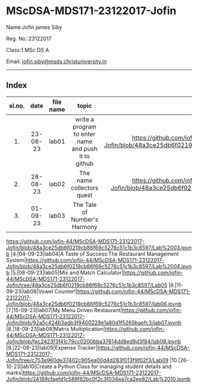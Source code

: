 # MScDSA-MDS171-23122017-Jofin

Name:Jofin james Siby

Reg. No.:23122017

Class:1 MSc DS A

Email: jofin.siby@msds.christuniversity.in


***
## Index
|sI.no.|date|file name|topic|Link|
|:----:|:----:|:----:|:----:|:----:|
|1.|23-08-23|lab01|write a program to enter name and push it to github|https://github.com/jofin-44/MScDSA-MDS171-23122017-Jofin/blob/48a3ce25db6f0219cb86f69c5276c51c1b3c8597/Lab%2001.ipynb
|2.|28-08-23|lab02|The name collectors quest|https://github.com/jofin-44/MScDSA-MDS171-23122017-Jofin/blob/48a3ce25db6f0219cb86f69c5276c51c1b3c8597/Lab02.ipynb
|3.|01-09-23|lab03|The Tale of Number's Harmony|
https://github.com/jofin-44/MScDSA-MDS171-23122017-Jofin/blob/48a3ce25db6f0219cb86f69c5276c51c1b3c8597/Lab%2003.ipynb
|4.|04-09-23|lab04|A Taste of Success:The Restaurant Management System|https://github.com/jofin-44/MScDSA-MDS171-23122017-Jofin/blob/48a3ce25db6f0219cb86f69c5276c51c1b3c8597/Lab%2004.ipynb
|5.|08-09-23|lab05|Mix and Match Calculator|https://github.com/jofin-44/MScDSA-MDS171-23122017-Jofin/tree/48a3ce25db6f0219cb86f69c5276c51c1b3c8597/Lab05
|6.|11-09-23|lab06|Vowel Counter!|https://github.com/jofin-44/MScDSA-MDS171-23122017-Jofin/blob/48a3ce25db6f0219cb86f69c5276c51c1b3c8597/lab06.ipynb
|7.|15-09-23|lab07|My Menu Driven Restaurant|https://github.com/jofin-44/MScDSA-MDS171-23122017-Jofin/blob/92a5c424b3adb3f9400229e1a80d1f5265baefc3/lab07.ipynb
|8.|18-09-23|lab08|Matrix Multiplication|https://github.com/jofin-44/MScDSA-MDS171-23122017-Jofin/blob/fec2423f3f41c79cc0200bba37614dd8ed9d3f84/lab08.ipynb
|9.|22-09-23|lab09|Expense Tracker|https://github.com/jofin-44/MScDSA-MDS171-23122017-Jofin/tree/c753e960de37402c905ea00d4d283f013f9f02f3/Lab09
|10.|26-10-23|lab10|Create a Python Class for managing student details and marks|https://github.com/jofin-44/MScDSA-MDS171-23122017-Jofin/blob/24189cfaefd1c589f82bc0f2c3f034ea7ca2ee82/Lab%2010.ipynb